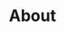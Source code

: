 ---
layout: page
title: About
nav: true
nav_order: 5
dropdown: true
children:
  - title: What We Do
    permalink: /whatwedo/
  - title: divider
  - title: Who We Are
    permalink: /team/
  - title: divider
  - title: Advisory Board
    permalink: /team/
  - title: divider
  - title: Partnerships and Collaborations
    permalink: /
  - title: divider
  - title: Fellows/ Scholars
    permalink: /
  - title: divider
  - title: Our Policies
    permalink: /
---